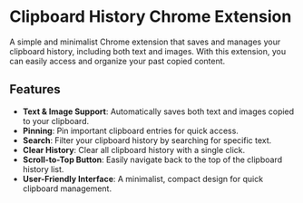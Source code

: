 # Clipboard History Chrome Extension

A simple and minimalist Chrome extension that saves and manages your clipboard history, including both text and images. With this extension, you can easily access and organize your past copied content.

## Features

- **Text & Image Support**: Automatically saves both text and images copied to your clipboard.
- **Pinning**: Pin important clipboard entries for quick access.
- **Search**: Filter your clipboard history by searching for specific text.
- **Clear History**: Clear all clipboard history with a single click.
- **Scroll-to-Top Button**: Easily navigate back to the top of the clipboard history list.
- **User-Friendly Interface**: A minimalist, compact design for quick clipboard management.

